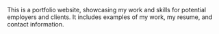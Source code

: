 This is a portfolio website, showcasing my work and skills for potential employers and clients. It includes examples of my work, my resume, and contact information. 
